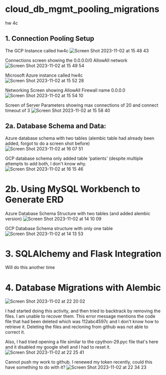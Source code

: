 # cloud_db_mgmt_pooling_migrations
hw 4c

## 1. Connection Pooling Setup


The GCP Instance called hw4c
![Screen Shot 2023-11-02 at 15 48 43](https://github.com/chebbin/cloud_db_mgmt_pooling_migrations/assets/141374142/3584c7dc-d527-4a2f-b166-48e0550796ec)


Connections screen showing the 0.0.0.0/0 AllowAll network
![Screen Shot 2023-11-02 at 15 49 54](https://github.com/chebbin/cloud_db_mgmt_pooling_migrations/assets/141374142/65c696b7-3ab6-4a74-8cf6-36bde269bbea)


Microsoft Azure instance called hw4c
![Screen Shot 2023-11-02 at 15 52 28](https://github.com/chebbin/cloud_db_mgmt_pooling_migrations/assets/141374142/f5f5b30e-b010-4d55-ae63-a0052d6c69d6)


Networking Screen showing AllowAll Firewall name 0.0.0.0
![Screen Shot 2023-11-02 at 15 54 10](https://github.com/chebbin/cloud_db_mgmt_pooling_migrations/assets/141374142/32c91564-b3a6-4b39-a9f9-fdd77a734d7d)


Screen of Server Parameters showing max connections of 20 and connect timeout of 3
![Screen Shot 2023-11-02 at 15 58 40](https://github.com/chebbin/cloud_db_mgmt_pooling_migrations/assets/141374142/fda08418-e49b-4a68-b1ef-92ee0c419586)



## 2a. Database Schema and Data:


Azure database schema with two tables (alembic table had already been added, forgot to do a screen shot before)
![Screen Shot 2023-11-02 at 16 07 51](https://github.com/chebbin/cloud_db_mgmt_pooling_migrations/assets/141374142/64a6678a-f28a-41a4-aa30-5bc42ccef6ee)


GCP database schema only added table 'patients' (despite multiple attempts to add both, I don't know why.
![Screen Shot 2023-11-02 at 16 15 46](https://github.com/chebbin/cloud_db_mgmt_pooling_migrations/assets/141374142/68d82330-af4b-4c64-af5e-aace3104b0da)


# 2b. Using MySQL Workbench to Generate ERD


Azure Database Schema Structure with two tables (and added alembic version)
![Screen Shot 2023-11-02 at 14 10 09](https://github.com/chebbin/cloud_db_mgmt_pooling_migrations/assets/141374142/d52229c4-6af8-43e7-ae9b-fcbcfd1fb483)

GCP Database Schema structure with only one table 
![Screen Shot 2023-11-02 at 14 13 53](https://github.com/chebbin/cloud_db_mgmt_pooling_migrations/assets/141374142/7c57aef5-b961-42d5-b886-706cd1dd48ac)

# 3. SQLAlchemy and Flask Integration
Will do this another time

# 4. Database Migrations with Alembic
![Screen Shot 2023-11-02 at 22 20 02](https://github.com/chebbin/cloud_db_mgmt_pooling_migrations/assets/141374142/b6eb4fc1-806f-4adb-aef3-555da7db43c8)

I had started doing this activity, and then tried to backtrack by removing the files. I am unable to recover them. This error message mentions the code file that had been deleted which was 112abc4597c and I don't know how to retrieve it. Deleting the files and recloning from github was not able to correct it. 


Also, I had tried opening a file similar to the cpython-29.pyc file that's here and it disabled my google shell and I had to reset it.
![Screen Shot 2023-11-02 at 22 25 41](https://github.com/chebbin/cloud_db_mgmt_pooling_migrations/assets/141374142/cfa5d0c9-ed01-43bc-acbf-90616bcd21b8)


Cannot push my work to github. I renewed my token recently, could this have something to do with it?
![Screen Shot 2023-11-02 at 22 34 23](https://github.com/chebbin/cloud_db_mgmt_pooling_migrations/assets/141374142/867d19b5-d402-488e-a918-bba7159863a9)
